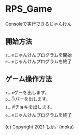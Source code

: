 # RPS_Game
Consoleで実行できるじゃんけん<br>
## 開始方法
<code>s</code>...✊じゃんけんプログラムを開始<br>
<code>e</code>...✊じゃんけんプログラムを終了<br>
## ゲーム操作方法
<code>r</code>...✊グーを出します。<br>
<code>p</code>...✋パーを出します。<br>
<code>s</code>...✌️チョキを出します。<br>
<code>e</code>...✊じゃんけんプログラムを終了<br><br>
(c) Copyright 2021 もか。(moka)
